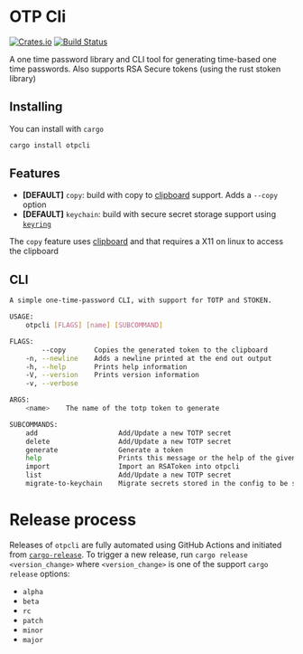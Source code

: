 # OTP Cli
[![Crates.io](https://img.shields.io/crates/v/otpcli.svg?style=for-the-badge)](https://crates.io/crates/otpcli)
[![Build Status](https://img.shields.io/github/workflow/status/jakeswenson/otpcli/Build?style=for-the-badge)](https://github.com/jakeswenson/otpcli/actions?query=workflow%3ABuild)

A one time password library and CLI tool for generating time-based one time passwords.
Also supports RSA Secure tokens (using the rust stoken library)

## Installing
You can install with `cargo`

```bash
cargo install otpcli
```

## Features
- **[DEFAULT]** `copy`: build with copy to [clipboard](https://crates.io/crates/clipboard) support. Adds a `--copy` option 
- **[DEFAULT]** `keychain`: build with secure secret storage support using [`keyring`](https://crates.io/crates/keyring)

The `copy` feature uses [clipboard](https://crates.io/crates/clipboard) 
and that requires a X11 on linux to access the clipboard

## CLI

```bash
A simple one-time-password CLI, with support for TOTP and STOKEN.

USAGE:
    otpcli [FLAGS] [name] [SUBCOMMAND]

FLAGS:
        --copy       Copies the generated token to the clipboard
    -n, --newline    Adds a newline printed at the end out output
    -h, --help       Prints help information
    -V, --version    Prints version information
    -v, --verbose

ARGS:
    <name>    The name of the totp token to generate

SUBCOMMANDS:
    add                    Add/Update a new TOTP secret
    delete                 Add/Update a new TOTP secret
    generate               Generate a token
    help                   Prints this message or the help of the given subcommand(s)
    import                 Import an RSAToken into otpcli
    list                   Add/Update a new TOTP secret
    migrate-to-keychain    Migrate secrets stored in the config to be stored in the keychain
```

# Release process

Releases of `otpcli` are fully automated using GitHub Actions and initiated from [`cargo-release`](https://github.com/sunng87/cargo-release).
To trigger a new release, run `cargo release <version_change>` where `<version_change>` is one of the support `cargo release` options:
- `alpha`
- `beta`
- `rc`
- `patch`
- `minor`
- `major`

